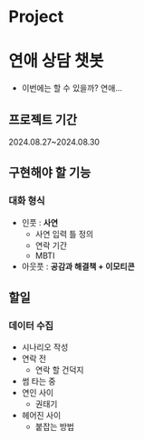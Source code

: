# Project

# 연애 상담 챗봇

- 이번에는 할 수 있을까? 연애…

## 프로젝트 기간

2024.08.27~2024.08.30

## 구현해야 할 기능

### 대화 형식

- 인풋 : **사연**
    - 사연 입력 틀 정의
    - 연락 기간
    - MBTI
- 아웃풋 : **공감과 해결책 + 이모티콘**

## 할일

### 데이터 수집

- 시나리오 작성
- 연락 전
    - 연락 할 건덕지
- 썸 타는 중
- 연인 사이
    - 권태기
- 헤어진 사이
    - 붙잡는 방법